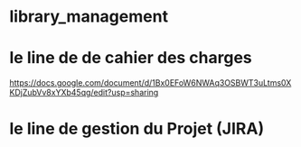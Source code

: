 # library_management

# le line de de cahier des charges
https://docs.google.com/document/d/1Bx0EFoW6NWAq3OSBWT3uLtms0XKDjZubVv8xYXb45qg/edit?usp=sharing
# le line de gestion du Projet (JIRA)




